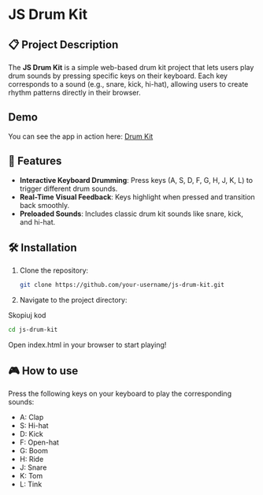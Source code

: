 # JS Drum Kit

## 📋 Project Description
The **JS Drum Kit** is a simple web-based drum kit project that lets users play drum sounds by pressing specific keys on their keyboard. Each key corresponds to a sound (e.g., snare, kick, hi-hat), allowing users to create rhythm patterns directly in their browser.

## Demo
You can see the app in action here: [Drum Kit](https://filemonekk.github.io/30_Days_JS_Challenge/Drum-Kit/Drum-Kit)

## 🚀 Features
- **Interactive Keyboard Drumming**: Press keys (A, S, D, F, G, H, J, K, L) to trigger different drum sounds.
- **Real-Time Visual Feedback**: Keys highlight when pressed and transition back smoothly.
- **Preloaded Sounds**: Includes classic drum kit sounds like snare, kick, and hi-hat.

## 🛠️ Installation
1. Clone the repository:
   ```bash
   git clone https://github.com/your-username/js-drum-kit.git
   

2. Navigate to the project directory:

Skopiuj kod
```bash
cd js-drum-kit
```
Open index.html in your browser to start playing!


## 🎮 How to use
Press the following keys on your keyboard to play the corresponding sounds:
- A: Clap
- S: Hi-hat
- D: Kick
- F: Open-hat
- G: Boom
- H: Ride
- J: Snare
- K: Tom
- L: Tink
